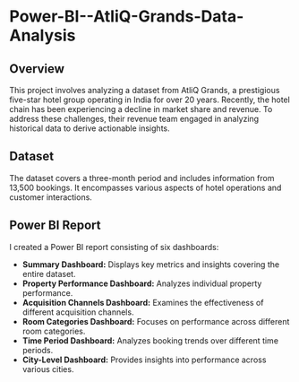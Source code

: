 # Power-BI--AtliQ-Grands-Data-Analysis

## Overview
This project involves analyzing a dataset from AtliQ Grands, a prestigious five-star hotel group operating in India for over 20 years. Recently, the hotel chain has been experiencing a decline in market share and revenue. To address these challenges, their revenue team engaged in analyzing historical data to derive actionable insights.

## Dataset
The dataset covers a three-month period and includes information from 13,500 bookings. It encompasses various aspects of hotel operations and customer interactions.

## Power BI Report
I created a Power BI report consisting of six dashboards:

- **Summary Dashboard:** Displays key metrics and insights covering the entire dataset.
- **Property Performance Dashboard:** Analyzes individual property performance.
- **Acquisition Channels Dashboard:** Examines the effectiveness of different acquisition channels.
- **Room Categories Dashboard:** Focuses on performance across different room categories.
- **Time Period Dashboard:** Analyzes booking trends over different time periods.
- **City-Level Dashboard:** Provides insights into performance across various cities.
